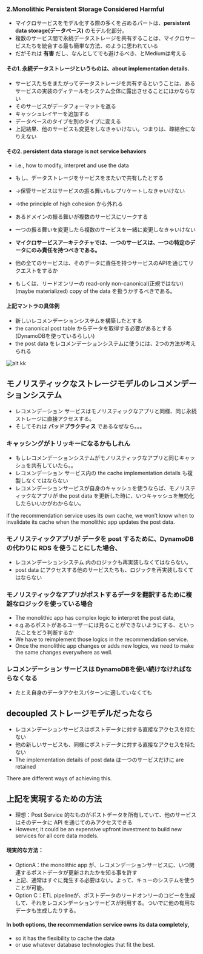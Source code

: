 ### 2.Monolithic Persistent Storage Considered Harmful

* マイクロサービスをモデル化する際の多くを占めるパートは、**persistent data storage(データベース)** のモデル化部分。
* 複数のサービス間で永続データストレージを共有することは、マイクロサービスたちを統合する最も簡単な方法、のように思われている
* だがそれは **有害** だし、なんとしてでも避けるべき、とMediumは考える

#### その1. 永続データストレージというものは、about implementation details.
* サービスたちをまたがってデータストレージを共有するということは、あるサービスの実装のディテールをシステム全体に露出させることにほかならない
* そのサービスがデータフォーマットを返る
* キャッシュレイヤーを追加する
* データベースのタイプを別のタイプに変える
* 上記結果、他のサービスも変更をしなきゃいけない。つまりは、疎結合になりえない

#### その2. persistent data storage is not service behaviors
* i.e., how to modify, interpret and use the data
* もし、データストレージをサービスをまたいで共有したとする
*  →保管サービスはサービスの振る舞いもレプリケートしなきゃいけない
*  →the principle of high cohesion から外れる
* あるドメインの振る舞いが複数のサービスにリークする
* 一つの振る舞いを変更したら複数のサービスを一緒に変更しなきゃいけない

* **マイクロサービスアーキテクチャでは、一つのサービスは、一つの特定のデータにのみ責任を持つべきである。**
* 他の全てのサービスは、そのデータに責任を持つサービスのAPIを通じてリクエストをするか
* もしくは、リードオンリーの read-only non-canonical(正規ではない)(maybe materialized) copy of the data を扱うかするべきである。

#### 上記マントラの具体例

* 新しいレコメンデーションシステムを構築したとする
* the canonical post table からデータを取得する必要があるとする(DynamoDBを使っているらしい)
* the post data をレコメンデーションシステムに使うには、2つの方法が考えられる

![alt kk](/Users/yasuakishibata/Google_Drive/Referenced_by_markdown/sdkfjas;dfj.png)

## モノリスティックなストレージモデルのレコメンデーションシステム
* レコメンデーション サービスはモノリスティックなアプリと同様、同じ永続ストレージに直接アクセスする。
* そしてそれは **バッドプラクティス** であるなぜなら。。。


###  キャッシングがトリッキーになるかもしれん
* もしレコメンデーションシステムがモノリスティックなアプリと同じキャッシュを共有していたら。。
* レコメンデーション サービス内の the cache implementation details も複製しなくてはならない
* レコメンデーションサービスが自身のキャッシュを使うならば、モノリスティックなアプリが the post data を更新した時に、いつキャッシュを無効化したらいいかがわからない。

if the recommendation service uses its own cache,
we won’t know when to invalidate its cache
when the monolithic app updates the post data.

### モノリスティックアプリが データを post するために、DynamoDB の代わりに RDS を使うことにした場合、
* レコメンデーションシステム 内のロジックも再実装しなくてはならない。
* post data にアクセスする他のサービスたちも、ロジックを再実装しなくてはならない

### モノリスティックなアプリがポストするデータを翻訳するために複雑なロジックを使っている場合
* The monolithic app has complex logic to interpret the post data,
* e.g.あるポストがあるユーザーには見ることができないようにする、といったことをどう判断するか
*  We have to reimplement those logics in the recommendation service.
* Once the monolithic app changes or adds new logics, we need to make the same changes everywhere as well.


### レコメンデーション サービスは DynamoDBを使い続けなければならなくなる
* たとえ自身のデータアクセスパターンに適していなくても

## decoupled ストレージモデルだったなら
* レコメンデーションサービスはポストデータに対する直接なアクセスを持たない
* 他の新しいサービスも、同様にポストデータに対する直接なアクセスを持たない
* The implementation details of post data は一つのサービスだけに
are retained

There are different ways of achieving this.

## 上記を実現するための方法
* 理想：Post Service 的なものがポストデータを所有していて、他のサービスはそのデータに API を通じてのみアクセスできる
* However, it could be an expensive upfront investment to build new services for all core data models.

#### 現実的な方法：
* OptionA：the monolithic app が、レコメンデーションサービスに、いつ関連するポストデータが更新されたかを知る事を許す
* 上記、通常はすぐに発生する必要はない。よって、キューのシステムを使うことが可能。
* Option C：ETL pipelineが、ポストデータのリードオンリーのコピーを生成して、それをレコメンデーションサービスが利用する。ついでに他の有用なデータも生成したりする。


#### In both options, the recommendation service owns its data completely,
* so it has the flexibility to cache the data
* or use whatever database technologies that fit the best.
